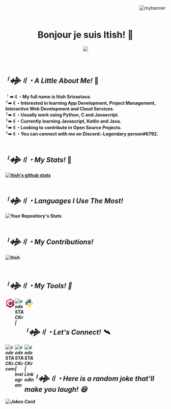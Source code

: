 <img align="right" alt="mybanner" src="https://i.postimg.cc/FR00q4XX/Purple-and-Blue-Gradient-Memphis-Live-Stream-Linkedin-Banner-1.png"/> 
<br>
ㅤ
<h1 align="center"><b/>Bonjour je suis Itish! 🙂</h1>
<p align="center"><img src="https://img.shields.io/badge/Co--Founder%2FLead-CodeHolic's%20Point-orange" /></p>
ㅤ

## ***╵𒄉〢・A Little About Me!*** 👦
╵➠〢・My full name is **Itish Srivastava**. <br/>
╵➠〢・Interested in learning **App Development**, **Project Management**, **Interactive Web Development** and **Cloud Services**. <br/>
╵➠〢・Usually work using **Python**, **C** and **Javascript**. <br/>
╵➠〢・Currently learning **Javascript**, **Kotlin** and **Java**. <br/>
╵➠〢・Looking to contribute in **Open Source Projects**. <br/>
╵➠〢・You can connect with me on **Discord**:-**Legendary person#6792**. <br/>
<br/>

## ***╵𒄉〢・My Stats!*** 👀
[![Itish's github stats](https://github-readme-stats.vercel.app/api?username=Legendary-Person&count_private=true&include_all_commits=true&theme=swift)](https://google.com)
<br/>
<br/>

## ***╵𒄉〢・Languages I Use The Most!***
![Your Repository's Stats](https://github-readme-stats.vercel.app/api/top-langs/?username=Legendary-Person&theme=swift)
<br/>
<br/>

## ***╵𒄉〢・My Contributions!***
<img align="center" src="https://github-readme-streak-stats.herokuapp.com/?user=Legendary-Person&amp;" alt="Itish" style="max-width: 100%;">
<br/>

<p align="left">
<h2><br/><b/><i/>╵𒄉〢・My Tools! 🤙</h2>
<img align="left" alt="codeSTACKr.com" width="30px" src="https://raw.githubusercontent.com/devicons/devicon/master/icons/cplusplus/cplusplus-original.svg" />
<img align="left" alt="codeSTACKr |" width="30px" src="https://camo.githubusercontent.com/76ae44a94388e048be2d8f5730d221c844f291162e6c5cdd632b1623a1b859f8/68747470733a2f2f7777772e766563746f726c6f676f2e7a6f6e652f6c6f676f732f6b6f746c696e6c616e672f6b6f746c696e6c616e672d69636f6e2e737667" />
<img align="left" alt="codeSTACKr |" width="30px" src="https://raw.githubusercontent.com/devicons/devicon/master/icons/python/python-original.svg" />
</p>
<br/>
<br/>
<br/>

## ***╵𒄉〢・Let's Connect!*** 🛰️
[<img align="left" alt="codeSTACKr.com" width="30px" src="https://www.svgrepo.com/show/109739/earth-globe.svg" />][website]
[<img align="left" alt="codeSTACKr | Instagram" width="30px" src="https://www.svgrepo.com/show/217758/instagram.svg" />][instagram]
[<img align="left" alt="codeSTACKr | LinkedIn" width="30px" src="https://www.svgrepo.com/show/134579/linkedin.svg" />][linkedin]
<br/>
<br/>
<br/>

## ***╵𒄉〢・Here is a random joke that'll make you laugh!*** 😆
<p align="left"> 
  <img src="https://readme-jokes.vercel.app/api" alt="Jokes Card" /) 
</p>

<!-- This section you create this variables that are used above -->
[website]: http://itishsrivastava.me/
[instagram]: https://www.instagram.com/just_a_woke_human/
[linkedin]: https://www.linkedin.com/in/itish-srivastava-614431229/
